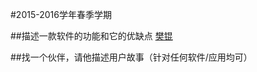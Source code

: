 #2015-2016学年春季学期
 
 
##描述一款软件的功能和它的优缺点
[樊锟](https://github.com/Emily1221/Angela/blob/master/software.md)

##找一个伙伴，请他描述用户故事（针对任何软件/应用均可）

